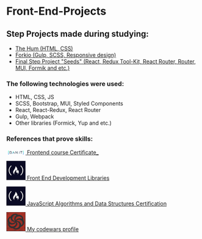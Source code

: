 # Front-End-Projects
## Step Projects made during studying:
- [The Hum (HTML, CSS)](https://ham-chi.vercel.app/)
- [Forkio (Gulp, SCSS, Responsive design)](https://forkio-sage.vercel.app/)
- [Final Step Project "Seeds" (React, Redux Tool-Kit, React Router, Router, MUI, Formik and etc.)]((https://seedra.onrender.com/))
### The following technologies were used:
- HTML, CSS, JS
- SCSS, Bootstrap, MUI, Styled Components
- React, React-Redux, React Router
- Gulp, Webpack
- Other libraries (Formick, Yup and etc.)
### References that prove skills:
<a href='https://dan-it.com.ua/certificates/frontend/vladislav-makovskyi/'><img src='/source/images/Logo_DAN.png' width='50px' alt='freecodecamp image'>
Frontend course Certificate_</a>

<a href='https://www.freecodecamp.org/certification/fcc29053449-69ef-4265-b994-7857eafd1e9d/front-end-development-libraries'><img src='/source/images/freecodecamp.jpg' width='50px' alt='freecodecamp image'>
Front End Development Libraries</a>

<a href='https://www.freecodecamp.org/certification/fcc29053449-69ef-4265-b994-7857eafd1e9d/javascript-algorithms-and-data-structures'><img src='/source/images/freecodecamp.jpg' width='50px' alt='freecodecamp image'>
JavaScript Algorithms and Data Structures Certification</a>

<a href='https://www.codewars.com/users/qmorphq'><img src='/source/images/codewars.jpg' width='50px' alt='codewars image'>
My codewars profile</a>
